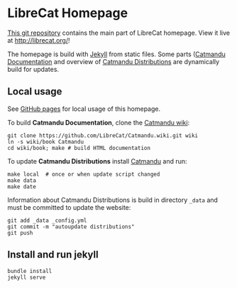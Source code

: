 # LibreCat Homepage

[This git repository](https://github.com/LibreCat/librecat.github.io) contains
the main part of LibreCat homepage. View it live at <http://librecat.org/>!

The homepage is build with [Jekyll](http://jekyllrb.com/) from static files.
Some parts ([Catmandu Documentation](http://librecat.org/Catmandu) and overview
of [Catmandu Distributions](http://librecat.org/distributions.html) are
dynamically build for updates.

## Local usage

See [GitHub pages](https://help.github.com/articles/using-jekyll-with-pages/)
for local usage of this homepage.

To build **Catmandu Documentation**, clone the
[Catmandu wiki](https://github.com/LibreCat/Catmandu/wiki):

    git clone https://github.com/LibreCat/Catmandu.wiki.git wiki
    ln -s wiki/book Catmandu
    cd wiki/book; make # build HTML documentation

To update **Catmandu Distributions** install
[Catmandu](https://metacpan.org/release/Catmandu) and run:

    make local  # once or when update script changed
    make data
    make date

Information about Catmandu Distributions is build in directory `_data` and must
be committed to update the website:

    git add _data _config.yml
    git commit -m "autoupdate distributions"
    git push

## Install and run jekyll

    bundle install
    jekyll serve
